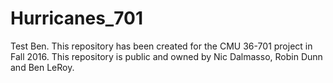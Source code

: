 # Hurricanes_701
Test Ben.
This repository has been created for the CMU 36-701 project in Fall 2016. This repository is public and owned by Nic Dalmasso, Robin Dunn and Ben LeRoy.
